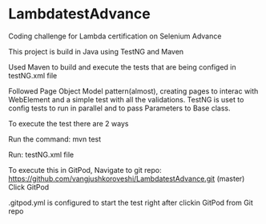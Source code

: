 # LambdatestAdvance

Coding challenge for Lambda certification on Selenium Advance

This project is build in Java using TestNG and Maven

Used Maven to build and execute the tests that are being configed in testNG.xml file

Followed Page Object Model pattern(almost), creating pages to interac with WebElement and a simple test with all the validations. TestNG is uset to config tests to run in parallel and to pass Parameters to Base class.

To execute the test there are 2 ways

Run the command: mvn test 

Run: testNG.xml file

To execute this in GitPod, Navigate to git repo: https://github.com/vangjushkoroveshi/LambdatestAdvance.git (master) Click GitPod

.gitpod.yml is configured to start the test right after clickin GitPod from Git repo
